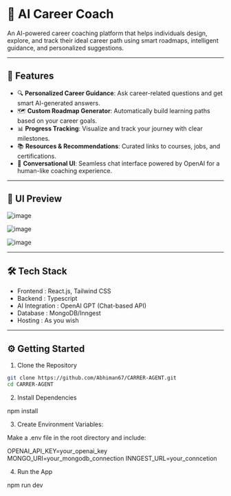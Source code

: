 # 🤖 AI Career Coach

An AI-powered career coaching platform that helps individuals design, explore, and track their ideal career path using smart roadmaps, intelligent guidance, and personalized suggestions.

---

## 🚀 Features

- 🔍 **Personalized Career Guidance**: Ask career-related questions and get smart AI-generated answers.
- 🗺️ **Custom Roadmap Generator**: Automatically build learning paths based on your career goals.
- 📊 **Progress Tracking**: Visualize and track your journey with clear milestones.
- 📚 **Resources & Recommendations**: Curated links to courses, jobs, and certifications.
- 💬 **Conversational UI**: Seamless chat interface powered by OpenAI for a human-like coaching experience.

---

## 📸 UI Preview
![image](https://github.com/user-attachments/assets/245c0915-678a-421e-a8e4-54080a373d38)

![image](https://github.com/user-attachments/assets/e5519748-0414-4d85-92c4-58654e0023a5)

![image](https://github.com/user-attachments/assets/2decd2fe-efcc-4469-a73b-adaf0792dd6c)



---

## 🛠️ Tech Stack

- Frontend : React.js, Tailwind CSS  
- Backend  : Typescript
- AI Integration  : OpenAI GPT (Chat-based API)  
- Database  : MongoDB/Inngest
- Hosting  : As you wish

---

## ⚙️ Getting Started

1. Clone the Repository
```bash
git clone https://github.com/Abhiman67/CARRER-AGENT.git
cd CARRER-AGENT

```
2. Install Dependencies

npm install

3. Create Environment Variables:
   
Make a .env file in the root directory and include:

OPENAI_API_KEY=your_openai_key
MONGO_URI=your_mongodb_connection
INNGEST_URL=your_conncetion


4. Run the App

npm run dev



